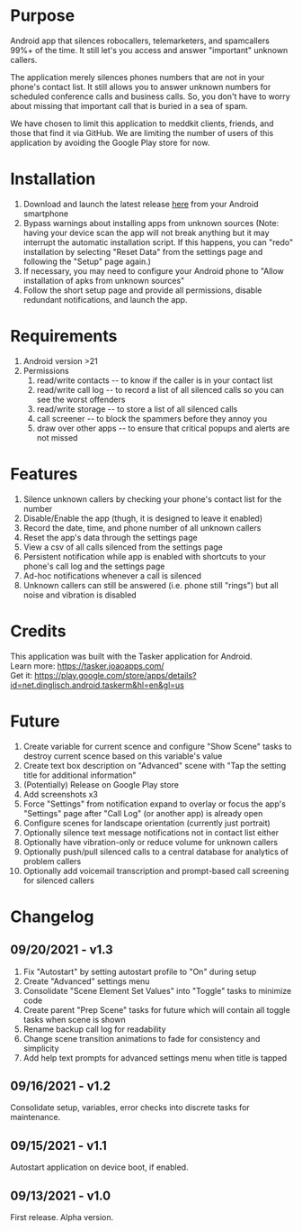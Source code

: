 # Purpose
Android app that silences robocallers, telemarketers, and spamcallers 99%+ of the time. It still let's you access and answer "important" unknown callers.

The application merely silences phones numbers that are not in your phone's contact list. It still allows you to answer unknown numbers for scheduled conference calls and business calls. So, you don't have to worry about missing that important call that is buried in a sea of spam.

We have chosen to limit this application to meddkit clients, friends, and those that find it via GitHub. We are limiting the number of users of this application by avoiding the Google Play store for now.
# Installation
1. Download and launch the latest release [here](https://github.com/jmtornetta/quietUnknownCallers/releases/latest) from your Android smartphone
2. Bypass warnings about installing apps from unknown sources (Note: having your device scan the app will not break anything but it may interrupt the automatic installation script. If this happens, you can "redo" installation by selecting "Reset Data" from the settings page and following the "Setup" page again.)
4. If necessary, you may need to configure your Android phone to "Allow installation of apks from unknown sources"
3. Follow the short setup page and provide all permissions, disable redundant notifications, and launch the app.
# Requirements
1. Android version >21
2. Permissions
    1. read/write contacts -- to know if the caller is in your contact list
    2. read/write call log -- to record a list of all silenced calls so you can see the worst offenders
    3. read/write storage -- to store a list of all silenced calls
    4. call screener -- to block the spammers before they annoy you
    5. draw over other apps -- to ensure that critical popups and alerts are not missed
# Features
1. Silence unknown callers by checking your phone's contact list for the number
2. Disable/Enable the app (thugh, it is designed to leave it enabled)
3. Record the date, time, and phone number of all unknown callers
4. Reset the app's data through the settings page
5. View a csv of all calls silenced from the settings page
6. Persistent notification while app is enabled with shortcuts to your phone's call log and the settings page
7. Ad-hoc notifications whenever a call is silenced
8. Unknown callers can still be answered (i.e. phone still "rings") but all noise and vibration is disabled
# Credits
This application was built with the Tasker application for Android.  
Learn more: https://tasker.joaoapps.com/  
Get it: https://play.google.com/store/apps/details?id=net.dinglisch.android.taskerm&hl=en&gl=us  
# Future
1. Create variable for current scence and configure "Show Scene" tasks to destroy current scence based on this variable's value  
2. Create text box description on "Advanced" scene with "Tap the setting title for additional information"  
3. (Potentially) Release on Google Play store 
4. Add screenshots x3
5. Force "Settings" from notification expand to overlay or focus the app's "Settings" page after "Call Log" (or another app) is already open
6. Configure scenes for landscape orientation (currently just portrait)
7. Optionally silence text message notifications not in contact list either
8. Optionally have vibration-only or reduce volume for unknown callers 
9. Optionally push/pull silenced calls to a central database for analytics of problem callers
10. Optionally add voicemail transcription and prompt-based call screening for silenced callers
# Changelog
## 09/20/2021 - v1.3
1. Fix "Autostart" by setting autostart profile to "On" during setup  
2. Create "Advanced" settings menu  
3. Consolidate "Scene Element Set Values" into "Toggle" tasks to minimize code  
4. Create parent "Prep Scene" tasks for future which will contain all toggle tasks when scene is shown  
5. Rename backup call log for readability  
6. Change scene transition animations to fade for consistency and simplicity  
7. Add help text prompts for advanced settings menu when title is tapped  
## 09/16/2021 - v1.2
Consolidate setup, variables, error checks into discrete tasks for maintenance.  
## 09/15/2021 - v1.1
Autostart application on device boot, if enabled.  
## 09/13/2021 - v1.0
First release. Alpha version.
